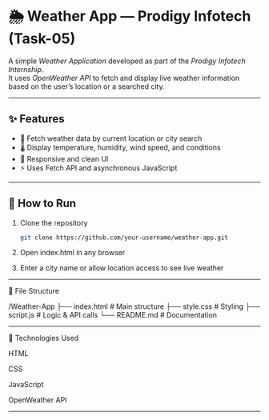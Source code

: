 # 🌦 Weather App — Prodigy Infotech (Task-05)

A simple *Weather Application* developed as part of the *Prodigy Infotech Internship*.  
It uses *OpenWeather API* to fetch and display live weather information based on the user’s location or a searched city.

---

## ✨ Features
- 📍 Fetch weather data by current location or city search  
- 🌡 Display temperature, humidity, wind speed, and conditions  
- 📱 Responsive and clean UI  
- ⚡ Uses Fetch API and asynchronous JavaScript  

---

## 🚀 How to Run
1. Clone the repository  
   ```bash
   git clone https://github.com/your-username/weather-app.git

2. Open index.html in any browser


3. Enter a city name or allow location access to see live weather




---

📂 File Structure

/Weather-App
 ├── index.html   # Main structure
 ├── style.css    # Styling
 ├── script.js    # Logic & API calls
 └── README.md    # Documentation


---

📌 Technologies Used

HTML

CSS

JavaScript

OpenWeather API



---
